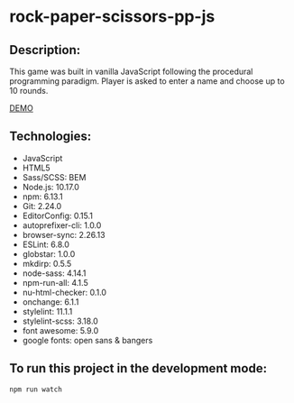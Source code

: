 # rock-paper-scissors-pp-js

## Description:
This game was built in vanilla JavaScript following the procedural programming paradigm. Player is asked to enter a name and choose up to 10 rounds.

[DEMO](https://wiemon.github.io/rock-paper-scissors-pp-js/)

## Technologies:
- JavaScript
- HTML5
- Sass/SCSS: BEM
- Node.js: 10.17.0
- npm: 6.13.1
- Git: 2.24.0
- EditorConfig: 0.15.1
- autoprefixer-cli: 1.0.0
- browser-sync: 2.26.13
- ESLint: 6.8.0
- globstar: 1.0.0
- mkdirp: 0.5.5
- node-sass: 4.14.1
- npm-run-all: 4.1.5
- nu-html-checker: 0.1.0
- onchange: 6.1.1
- stylelint: 11.1.1
- stylelint-scss: 3.18.0
- font awesome: 5.9.0
- google fonts: open sans & bangers

## To run this project in the development mode:
`npm run watch`
